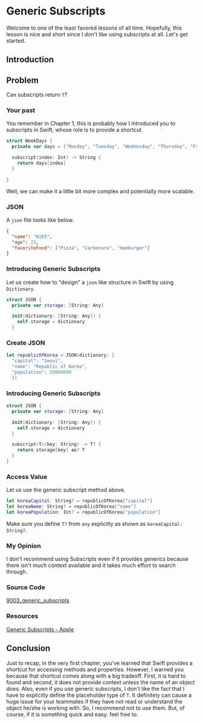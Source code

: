 # Generic Subscripts
Welcome to one of the least favored lessons of all time. Hopefully, this lesson is nice and short since I don't like using subscripts at all. Let's get started.

## Introduction

## Problem
Can subscripts return `T`?

### Your past
You remember in Chapter 1, this is probably how I introduced you to subscripts in Swift, whose role is to provide a shortcut.

```swift
struct WeekDays {
  private var days = ["Monday", "Tuesday", "Wednesday", "Thursday", "Friday"]

  subscript(index: Int) -> String {
    return days[index]
  }

}
```

Well, we can make it a little bit more complex and potentially more scalable.

### JSON
A `json` file looks like below.

```json
{
  "name": "NiKS",
  "age": 21,
  "favoriteFood": ["Pizza", "Carbonara", "Hamburger"]
}
```

### Introducing Generic Subscripts
Let us create how to "design" a `json` like structure in Swift by using `Dictionary`.

```swift
struct JSON {
  private var storage: [String: Any]

  init(dictionary: [String: Any]) {
    self.storage = dictionary
  }
```

### Create JSON
```swift
let republicOfKorea = JSON(dictionary: [
  "capital": "Seoul",
  "name": "Republic of Korea",
  "population": 50000000
  ])
```

### Introducing Generic Subscripts
```swift
struct JSON {
  private var storage: [String: Any]

  init(dictionary: [String: Any]) {
    self.storage = dictionary
  }

  subscript<T>(key: String) -> T? {
    return storage[key] as? T
  }
}
```


### Access Value
Let us use the generic subscript method above.
```swift
let koreaCapital: String? = republicOfKorea["capital"]
let koreaName: String? = republicOfKorea["name"]
let koreaPopulation: Int? = republicOfKorea["population"]
```

Make sure you define `T?` from `any` explicitly as shown as `koreaCapital: String?`.

### My Opinion
I don't recommend using Subscripts even if it provides generics because there isn't much context available and it takes much effort to search through.

### Source Code
[9003_generic_subscripts]()

### Resources
[Generic Subscripts - Apple](https://github.com/apple/swift-evolution/blob/master/proposals/0148-generic-subscripts.md)

## Conclusion
Just to recap, in the very first chapter, you've learned that Swift provides a shortcut for accessing methods and properties. However, I warned you because that shortcut comes along with a big tradeoff. First, it is hard to found and second, it does not provide context unless the name of an object does. Also, even if you use generic subscripts, I don't like the fact that I have to explicitly define the placeholder type of `T`. It definitely can cause a huge issue for your teammates if they have not read or understand the object he/she is working with. So, I recommend not to use them. But, of course, if it is something quick and easy. feel free to.

